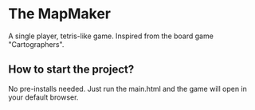 # The MapMaker
A single player, tetris-like game. Inspired from the board game "Cartographers". 

## How to start the project?
No pre-installs needed. Just run the main.html and the game will open in your default browser.
